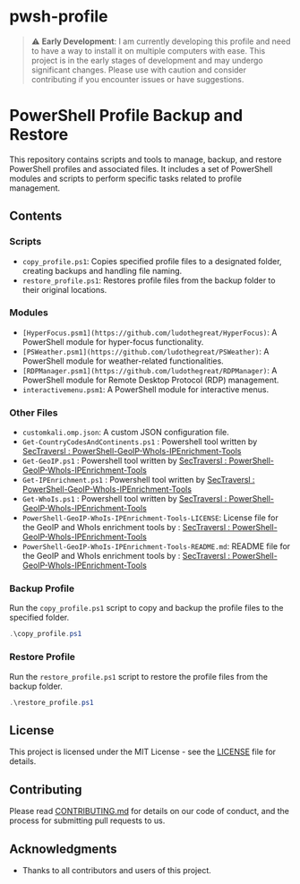 # pwsh-profile

> :warning: **Early Development**: I am currently developing this profile and need to have a way to install it on multiple computers with ease. This project is in the early stages of development and may undergo significant changes. Please use with caution and consider contributing if you encounter issues or have suggestions.

# PowerShell Profile Backup and Restore

This repository contains scripts and tools to manage, backup, and restore PowerShell profiles and associated files. It includes a set of PowerShell modules and scripts to perform specific tasks related to profile management.

## Contents

### Scripts

- `copy_profile.ps1`: Copies specified profile files to a designated folder, creating backups and handling file naming.
- `restore_profile.ps1`: Restores profile files from the backup folder to their original locations.

### Modules

- `[HyperFocus.psm1](https://github.com/ludothegreat/HyperFocus)`: A PowerShell module for hyper-focus functionality.
- `[PSWeather.psm1](https://github.com/ludothegreat/PSWeather)`: A PowerShell module for weather-related functionalities.
- `[RDPManager.psm1](https://github.com/ludothegreat/RDPManager)`: A PowerShell module for Remote Desktop Protocol (RDP) management.
- `interactivemenu.psm1`: A PowerShell module for interactive menus.

### Other Files

- `customkali.omp.json`: A custom JSON configuration file.
- `Get-CountryCodesAndContinents.ps1` : Powershell tool written by [SecTraversl : PowerShell-GeoIP-WhoIs-IPEnrichment-Tools](https://github.com/SecTraversl/PowerShell-GeoIP-WhoIs-IPEnrichment-Tools)
- `Get-GeoIP.ps1` : Powershell tool written by [SecTraversl : PowerShell-GeoIP-WhoIs-IPEnrichment-Tools](https://github.com/SecTraversl/PowerShell-GeoIP-WhoIs-IPEnrichment-Tools)
- `Get-IPEnrichment.ps1`  : Powershell tool written by [SecTraversl : PowerShell-GeoIP-WhoIs-IPEnrichment-Tools](https://github.com/SecTraversl/PowerShell-GeoIP-WhoIs-IPEnrichment-Tools)
- `Get-WhoIs.ps1`  : Powershell tool written by [SecTraversl : PowerShell-GeoIP-WhoIs-IPEnrichment-Tools](https://github.com/SecTraversl/PowerShell-GeoIP-WhoIs-IPEnrichment-Tools)
- `PowerShell-GeoIP-WhoIs-IPEnrichment-Tools-LICENSE`: License file for the GeoIP and WhoIs enrichment tools by  : [SecTraversl : PowerShell-GeoIP-WhoIs-IPEnrichment-Tools](https://github.com/SecTraversl/PowerShell-GeoIP-WhoIs-IPEnrichment-Tools)
- `PowerShell-GeoIP-WhoIs-IPEnrichment-Tools-README.md`: README file for the GeoIP and WhoIs enrichment tools by  : [SecTraversl : PowerShell-GeoIP-WhoIs-IPEnrichment-Tools](https://github.com/SecTraversl/PowerShell-GeoIP-WhoIs-IPEnrichment-Tools)

### Backup Profile

Run the `copy_profile.ps1` script to copy and backup the profile files to the specified folder.

```powershell
.\copy_profile.ps1
```

### Restore Profile

Run the `restore_profile.ps1` script to restore the profile files from the backup folder.

```powershell
.\restore_profile.ps1
```

## License

This project is licensed under the MIT License - see the [LICENSE](LICENSE) file for details.

## Contributing

Please read [CONTRIBUTING.md](CONTRIBUTING.md) for details on our code of conduct, and the process for submitting pull requests to us.

## Acknowledgments

- Thanks to all contributors and users of this project.
